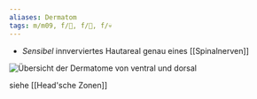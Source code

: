 ```yaml
---
aliases: Dermatom
tags: m/m09, f/🧴, f/🧠, f/💀
---
```

- *Sensibel* innverviertes Hautareal genau eines [[Spinalnerven]]

![Übersicht der Dermatome von ventral und dorsal](https://media-de.amboss.com/media/thumbs/big_596ca66e6790f.jpg)

siehe [[Head'sche Zonen]]